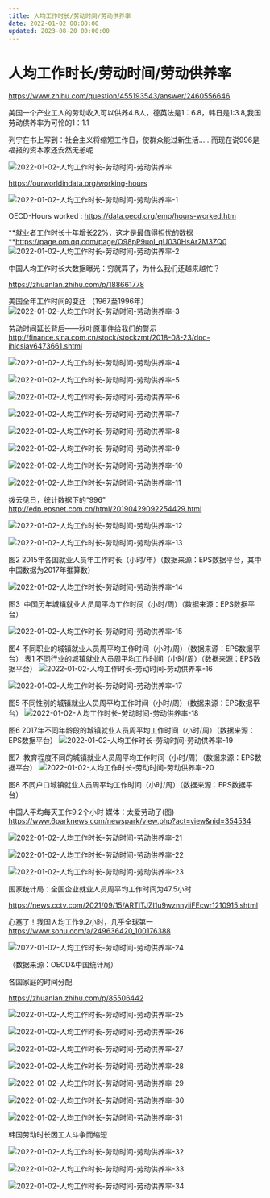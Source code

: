 ```yaml
---
title: 人均工作时长/劳动时间/劳动供养率
date: 2022-01-02 00:00:00
updated: 2023-08-20 00:00:00
---
```


# 人均工作时长/劳动时间/劳动供养率

https://www.zhihu.com/question/455193543/answer/2460556646

美国一个产业工人的劳动收入可以供养4.8人，德英法是1：6.8，韩日是1:3.8,我国劳动供养率为可怜的1：1.1

列宁在书上写到：社会主义将缩短工作日，使群众能过新生活……而现在说996是福报的资本家还安然无恙呢

![2022-01-02-人均工作时长-劳动时间-劳动供养率](assets/2022-01-02-人均工作时长-劳动时间-劳动供养率.jpeg)

https://ourworldindata.org/working-hours

![2022-01-02-人均工作时长-劳动时间-劳动供养率-1](assets/2022-01-02-人均工作时长-劳动时间-劳动供养率-1.png)

OECD-Hours worked : https://data.oecd.org/emp/hours-worked.htm

**就业者工作时长十年增长22%，这才是最值得担忧的数据 **https://page.om.qq.com/page/O98pP9uol_qU030HsAr2M3ZQ0
![2022-01-02-人均工作时长-劳动时间-劳动供养率-2](assets/2022-01-02-人均工作时长-劳动时间-劳动供养率-2.jpeg)

中国人均工作时长大数据曝光：穷就算了，为什么我们还越来越忙？

https://zhuanlan.zhihu.com/p/188661778

美国全年工作时间的变迁 （1967至1996年）
![2022-01-02-人均工作时长-劳动时间-劳动供养率-3](assets/2022-01-02-人均工作时长-劳动时间-劳动供养率-3.jpeg)

劳动时间延长背后——秋叶原事件给我们的警示
http://finance.sina.com.cn/stock/stockzmt/2018-08-23/doc-ihicsiav6473661.shtml

![2022-01-02-人均工作时长-劳动时间-劳动供养率-4](assets/2022-01-02-人均工作时长-劳动时间-劳动供养率-4.png)

![2022-01-02-人均工作时长-劳动时间-劳动供养率-5](assets/2022-01-02-人均工作时长-劳动时间-劳动供养率-5.png)

![2022-01-02-人均工作时长-劳动时间-劳动供养率-6](assets/2022-01-02-人均工作时长-劳动时间-劳动供养率-6.png)

![2022-01-02-人均工作时长-劳动时间-劳动供养率-7](assets/2022-01-02-人均工作时长-劳动时间-劳动供养率-7.png)

![2022-01-02-人均工作时长-劳动时间-劳动供养率-8](assets/2022-01-02-人均工作时长-劳动时间-劳动供养率-8.png)

![2022-01-02-人均工作时长-劳动时间-劳动供养率-9](assets/2022-01-02-人均工作时长-劳动时间-劳动供养率-9.png)

![2022-01-02-人均工作时长-劳动时间-劳动供养率-10](assets/2022-01-02-人均工作时长-劳动时间-劳动供养率-10.png)

![2022-01-02-人均工作时长-劳动时间-劳动供养率-11](assets/2022-01-02-人均工作时长-劳动时间-劳动供养率-11.png)

拨云见日，统计数据下的“996”
http://edp.epsnet.com.cn/html/20190429092254429.html

![2022-01-02-人均工作时长-劳动时间-劳动供养率-12](assets/2022-01-02-人均工作时长-劳动时间-劳动供养率-12.png)

![2022-01-02-人均工作时长-劳动时间-劳动供养率-13](assets/2022-01-02-人均工作时长-劳动时间-劳动供养率-13.png)

图2 2015年各国就业人员年工作时长（小时/年）（数据来源：EPS数据平台，其中中国数据为2017年推算数）

![2022-01-02-人均工作时长-劳动时间-劳动供养率-14](assets/2022-01-02-人均工作时长-劳动时间-劳动供养率-14.png)

图3  中国历年城镇就业人员周平均工作时间（小时/周）（数据来源：EPS数据平台）

![2022-01-02-人均工作时长-劳动时间-劳动供养率-15](assets/2022-01-02-人均工作时长-劳动时间-劳动供养率-15.png)

图4 不同职业的城镇就业人员周平均工作时间（小时/周）（数据来源：EPS数据平台）
表1 不同行业的城镇就业人员周平均工作时间（小时/周）（数据来源：EPS数据平台）
![2022-01-02-人均工作时长-劳动时间-劳动供养率-16](assets/2022-01-02-人均工作时长-劳动时间-劳动供养率-16.png)

![2022-01-02-人均工作时长-劳动时间-劳动供养率-17](assets/2022-01-02-人均工作时长-劳动时间-劳动供养率-17.png)

图5 不同性别的城镇就业人员周平均工作时间（小时/周）（数据来源：EPS数据平台）
![2022-01-02-人均工作时长-劳动时间-劳动供养率-18](assets/2022-01-02-人均工作时长-劳动时间-劳动供养率-18.png)

图6 2017年不同年龄段的城镇就业人员周平均工作时间（小时/周）（数据来源：EPS数据平台）
![2022-01-02-人均工作时长-劳动时间-劳动供养率-19](assets/2022-01-02-人均工作时长-劳动时间-劳动供养率-19.png)

图7  教育程度不同的城镇就业人员周平均工作时间（小时/周）（数据来源：EPS数据平台）
![2022-01-02-人均工作时长-劳动时间-劳动供养率-20](assets/2022-01-02-人均工作时长-劳动时间-劳动供养率-20.png)

图8 不同户口城镇就业人员周平均工作时间（小时/周）（数据来源：EPS数据平台）

中国人平均每天工作9.2个小时 媒体：太爱劳动了(图)
https://www.6parknews.com/newspark/view.php?act=view&nid=354534

![2022-01-02-人均工作时长-劳动时间-劳动供养率-21](assets/2022-01-02-人均工作时长-劳动时间-劳动供养率-21.jpeg)

![2022-01-02-人均工作时长-劳动时间-劳动供养率-22](assets/2022-01-02-人均工作时长-劳动时间-劳动供养率-22.jpeg)

![2022-01-02-人均工作时长-劳动时间-劳动供养率-23](assets/2022-01-02-人均工作时长-劳动时间-劳动供养率-23.jpeg)

国家统计局：全国企业就业人员周平均工作时间为47.5小时

https://news.cctv.com/2021/09/15/ARTITJZI1u9wznnyiiFEcwr1210915.shtml

心塞了！我国人均工作9.2小时，几乎全球第一
https://www.sohu.com/a/249636420_100176388

![2022-01-02-人均工作时长-劳动时间-劳动供养率-24](assets/2022-01-02-人均工作时长-劳动时间-劳动供养率-24.jpeg)

（数据来源：OECD&中国统计局）

各国家庭的时间分配

https://zhuanlan.zhihu.com/p/85506442

![2022-01-02-人均工作时长-劳动时间-劳动供养率-25](assets/2022-01-02-人均工作时长-劳动时间-劳动供养率-25.png)

![2022-01-02-人均工作时长-劳动时间-劳动供养率-26](assets/2022-01-02-人均工作时长-劳动时间-劳动供养率-26.png)

![2022-01-02-人均工作时长-劳动时间-劳动供养率-27](assets/2022-01-02-人均工作时长-劳动时间-劳动供养率-27.png)

![2022-01-02-人均工作时长-劳动时间-劳动供养率-28](assets/2022-01-02-人均工作时长-劳动时间-劳动供养率-28.png)

![2022-01-02-人均工作时长-劳动时间-劳动供养率-29](assets/2022-01-02-人均工作时长-劳动时间-劳动供养率-29.png)

![2022-01-02-人均工作时长-劳动时间-劳动供养率-30](assets/2022-01-02-人均工作时长-劳动时间-劳动供养率-30.png)

![2022-01-02-人均工作时长-劳动时间-劳动供养率-31](assets/2022-01-02-人均工作时长-劳动时间-劳动供养率-31.png)

韩国劳动时长因工人斗争而缩短

![2022-01-02-人均工作时长-劳动时间-劳动供养率-32](assets/2022-01-02-人均工作时长-劳动时间-劳动供养率-32.jpeg)

![2022-01-02-人均工作时长-劳动时间-劳动供养率-33](assets/2022-01-02-人均工作时长-劳动时间-劳动供养率-33.jpeg)

![2022-01-02-人均工作时长-劳动时间-劳动供养率-34](assets/2022-01-02-人均工作时长-劳动时间-劳动供养率-34.jpeg)


